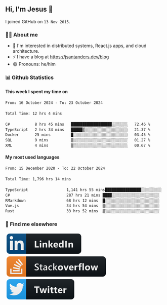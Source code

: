 ## Hi, I'm Jesus 👋

I joined GitHub on `13 Nov 2015`.

<!-- Talking about you -->

### 👨‍💻 About me

- 👦 I'm interested in distributed systems, React.js apps, and cloud architecture.
- ⚡️ I have a blog at <https://jsantanders.dev/blog>
- 😄 Pronouns: he/him

### 📊 Github Statistics

#### This week I spent my time on

<!--START_SECTION:weekly-->

```txt
From: 16 October 2024 - To: 23 October 2024

Total Time: 12 hrs 4 mins

C#           8 hrs 45 mins   ██████████████████░░░░░░░   72.46 %
TypeScript   2 hrs 34 mins   █████▒░░░░░░░░░░░░░░░░░░░   21.37 %
Docker       25 mins         █░░░░░░░░░░░░░░░░░░░░░░░░   03.45 %
SQL          9 mins          ▒░░░░░░░░░░░░░░░░░░░░░░░░   01.27 %
XML          4 mins          ▒░░░░░░░░░░░░░░░░░░░░░░░░   00.67 %
```

<!--END_SECTION:weekly-->

#### My most used languages

<!--START_SECTION:alltime-->

```txt
From: 15 December 2020 - To: 22 October 2024

Total Time: 1,796 hrs 14 mins

TypeScript                 1,141 hrs 55 mins████████████████░░░░░░░░░   63.57 %
C#                         287 hrs 21 mins ████░░░░░░░░░░░░░░░░░░░░░   16.00 %
RMarkdown                  68 hrs 12 mins  █░░░░░░░░░░░░░░░░░░░░░░░░   03.80 %
Vue.js                     34 hrs 54 mins  ▒░░░░░░░░░░░░░░░░░░░░░░░░   01.94 %
Rust                       33 hrs 52 mins  ▒░░░░░░░░░░░░░░░░░░░░░░░░   01.89 %
```

<!--END_SECTION:alltime-->

### 📢 Find me elsewhere

<p>
  <a target="_blank" href="https://linkedin.com/in/jsantanders">
    <img src="https://github.com/jsantanders/jsantanders/blob/master/img/linkedin.svg" alt="LinkedIn" style="vertical-align:top; margin:4px">
  </a>
  
  <a target="_blank" href="https://stackoverflow.com/users/7318331/jesus-santander">
    <img src="https://github.com/jsantanders/jsantanders/blob/master/img/stackoverflow.svg" alt="StackOverflow" style="vertical-align:top; margin:4px">
  </a>
  
  <a target="_blank" href="http://twitter.com/jsantanders">
    <img src="https://github.com/jsantanders/jsantanders/blob/master/img/twitter.svg" alt="Twitter" style="vertical-align:top; margin:4px">
  </a>
</p>
